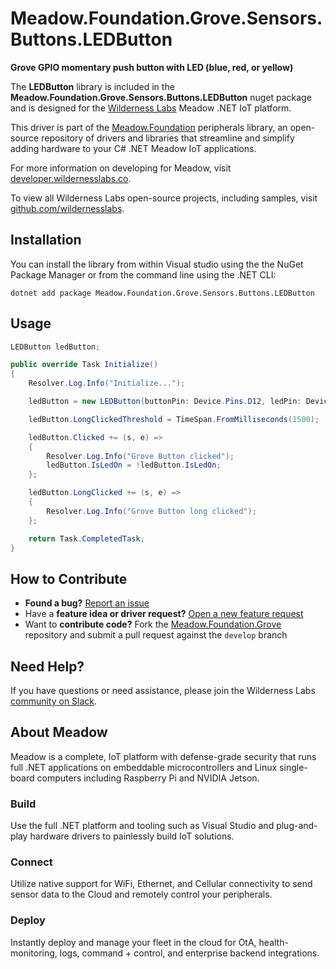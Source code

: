 # Meadow.Foundation.Grove.Sensors.Buttons.LEDButton

**Grove GPIO momentary push button with LED (blue, red, or yellow)**

The **LEDButton** library is included in the **Meadow.Foundation.Grove.Sensors.Buttons.LEDButton** nuget package and is designed for the [Wilderness Labs](www.wildernesslabs.co) Meadow .NET IoT platform.

This driver is part of the [Meadow.Foundation](https://developer.wildernesslabs.co/Meadow/Meadow.Foundation/) peripherals library, an open-source repository of drivers and libraries that streamline and simplify adding hardware to your C# .NET Meadow IoT applications.

For more information on developing for Meadow, visit [developer.wildernesslabs.co](http://developer.wildernesslabs.co/).

To view all Wilderness Labs open-source projects, including samples, visit [github.com/wildernesslabs](https://github.com/wildernesslabs/).

## Installation

You can install the library from within Visual studio using the the NuGet Package Manager or from the command line using the .NET CLI:

`dotnet add package Meadow.Foundation.Grove.Sensors.Buttons.LEDButton`
## Usage

```csharp
LEDButton ledButton;

public override Task Initialize()
{
    Resolver.Log.Info("Initialize...");

    ledButton = new LEDButton(buttonPin: Device.Pins.D12, ledPin: Device.Pins.D13);

    ledButton.LongClickedThreshold = TimeSpan.FromMilliseconds(1500);

    ledButton.Clicked += (s, e) =>
    {
        Resolver.Log.Info("Grove Button clicked");
        ledButton.IsLedOn = !ledButton.IsLedOn;
    };

    ledButton.LongClicked += (s, e) =>
    {
        Resolver.Log.Info("Grove Button long clicked");
    };

    return Task.CompletedTask;
}

```
## How to Contribute

- **Found a bug?** [Report an issue](https://github.com/WildernessLabs/Meadow_Issues/issues)
- Have a **feature idea or driver request?** [Open a new feature request](https://github.com/WildernessLabs/Meadow_Issues/issues)
- Want to **contribute code?** Fork the [Meadow.Foundation.Grove](https://github.com/WildernessLabs/Meadow.Foundation.Grove) repository and submit a pull request against the `develop` branch


## Need Help?

If you have questions or need assistance, please join the Wilderness Labs [community on Slack](http://slackinvite.wildernesslabs.co/).
## About Meadow

Meadow is a complete, IoT platform with defense-grade security that runs full .NET applications on embeddable microcontrollers and Linux single-board computers including Raspberry Pi and NVIDIA Jetson.

### Build

Use the full .NET platform and tooling such as Visual Studio and plug-and-play hardware drivers to painlessly build IoT solutions.

### Connect

Utilize native support for WiFi, Ethernet, and Cellular connectivity to send sensor data to the Cloud and remotely control your peripherals.

### Deploy

Instantly deploy and manage your fleet in the cloud for OtA, health-monitoring, logs, command + control, and enterprise backend integrations.


